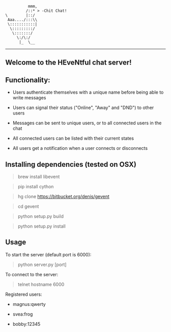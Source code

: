 
              mmm,
             /::* > -Chit Chat!
    \        |::/
     Aaa..../:::\\
     \:::::::::::|
      \:::::::::/
       \:::::::/
         \:/\:/
          |_  \__
-----------------------------------------
Welcome to the HEveNtful chat server!
-----------------------------------------

## Functionality:

* Users authenticate themselves with a unique name before being able to write messages

* Users can signal their status ("Online", "Away" and "DND") to other users

* Messages can be sent to unique users, or to all connected users in the chat

* All connected users can be listed with their current states

* All users get a notification when a user connects or disconnects


## Installing dependencies (tested on OSX)

> brew install libevent

> pip install cython

> hg clone https://bitbucket.org/denis/gevent

> cd gevent

> python setup.py build

> python setup.py install


## Usage

To start the server (default port is 6000):
> python server.py [port]

To connect to the server:
> telnet hostname 6000

Registered users:

* magnus:qwerty

* svea:frog

* bobby:12345

